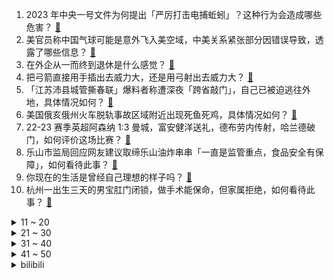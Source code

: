1. 2023 年中央一号文件为何提出「严厉打击电捕蚯蚓」？这种行为会造成哪些危害？ [:link:](https://www.zhihu.com/question/584222343)
2. 美官员称中国气球可能是意外飞入美空域，中美关系紧张部分因错误导致，透露了哪些信息？ [:link:](https://www.zhihu.com/question/584169832)
3. 在外企从一而终到退休是什么感觉？ [:link:](https://www.zhihu.com/question/448889743)
4. 把弓箭直接用手插出去威力大，还是用弓射出去威力大？ [:link:](https://www.zhihu.com/question/27833118)
5. 「江苏沛县城管撕春联」爆料者称遭深夜「跨省敲门」，自己已被迫逃往外地，具体情况如何？ [:link:](https://www.zhihu.com/question/584159488)
6. 美国俄亥俄州火车脱轨事故区域附近出现死鱼死鸡，具体情况如何？ [:link:](https://www.zhihu.com/question/584140583)
7. 22-23 赛季英超阿森纳 1:3 曼城，富安健洋送礼，德布劳内传射，哈兰德破门，如何评价这场比赛？ [:link:](https://www.zhihu.com/question/584312855)
8. 乐山市监局回应网友建议取缔乐山油炸串串「一直是监管重点，食品安全有保障」，如何看待此事？ [:link:](https://www.zhihu.com/question/584164136)
9. 你现在的生活是曾经自己理想的样子吗？ [:link:](https://www.zhihu.com/question/584274222)
10. 杭州一出生三天的男宝肛门闭锁，做手术能保命，但家属拒绝，如何看待此事？ [:link:](https://www.zhihu.com/question/583968893)
<details>
<summary>11 ~ 20</summary>

11. 中国疾控中心表示「在院新冠相关死亡病例超 8 万，阳性及死亡人数呈下降趋势」，释放了哪些信号？ [:link:](https://www.zhihu.com/question/584148263)
12. 如何评价杨超越主演的电视剧《重紫》？ [:link:](https://www.zhihu.com/question/584214181)
13. 减肥的核心是以运动为主还是以挨饿为主？ [:link:](https://www.zhihu.com/question/582941009)
14. 多地取消医护夜班费，「辛苦钱」为何成「违规发放」？医生值夜班真的属于正常工作范畴内吗？ [:link:](https://www.zhihu.com/question/584012504)
15. 瑞士政府冻结价值 81 亿美元的俄罗斯资产，此次「中立国」瑞士出手，这意味着什么？ [:link:](https://www.zhihu.com/question/584002294)
16. 近日「毕业生五年存款 5000 」的话题引发网友热议，为何现在年轻人存不到钱了，到底难在哪？ [:link:](https://www.zhihu.com/question/583943266)
17. 重庆姐弟坠亡案杀子父亲连写三封信求原谅，前妻称要赎罪就伏法，如何从法律角度解读？事件后续如何？ [:link:](https://www.zhihu.com/question/583948643)
18. 石狮子嘴里的球是怎么放进去的? [:link:](https://www.zhihu.com/question/19907413)
19. 岸田称「因能避开拦截」，日本计划买入美国「战斧」导弹，如何解读美日此举的战略意义？哪些信息值得关注？ [:link:](https://www.zhihu.com/question/584206622)
20. 如何看待 2 月 14 日《满江红》单日票房再次超过《流浪地球 2》？ [:link:](https://www.zhihu.com/question/583969881)
</details>
<details>
<summary>21 ~ 30</summary>

21. 衢州交警被指疑似性别歧视，发文致歉「会汲取教训」，如何看待此事？可能造成哪些影响？ [:link:](https://www.zhihu.com/question/583765244)
22. 流浪地球计划为了几百年后的地球，把地球提前变成地狱，值得吗？ [:link:](https://www.zhihu.com/question/583502913)
23. 《狂飙》中陈泰去哪了？ [:link:](https://www.zhihu.com/question/581756830)
24. 《狂飙》里高启强对安欣是什么感情？ [:link:](https://www.zhihu.com/question/582295033)
25. 《三体》到底有多惊艳？ [:link:](https://www.zhihu.com/question/352509340)
26. 下雨天跑步有哪些注意事项？ [:link:](https://www.zhihu.com/question/583186399)
27. 健身锻炼需不需要做严格的计划？为什么？ [:link:](https://www.zhihu.com/question/582592322)
28. Excel 中怎么用数据做出极具观赏性的图表？ [:link:](https://www.zhihu.com/question/28936003)
29. win为什么不适合高分屏而mac却适配的很好? [:link:](https://www.zhihu.com/question/583950691)
30. 为何美国主流媒体对俄亥俄州化学品泄漏事故鲜有报道？环保主义者为什么不抗议？是事故没那么严重吗？ [:link:](https://www.zhihu.com/question/584151154)
</details>
<details>
<summary>31 ~ 40</summary>

31. 国内有哪些适合情侣一起旅行的浪漫景点推荐？ [:link:](https://www.zhihu.com/question/567849756)
32. 作为地图爱好者，你收藏过哪些有意义的地图？ [:link:](https://www.zhihu.com/question/465456989)
33. 人工智能未来是否可能拥有人类的感情？人类应该以什么立场去看待？ [:link:](https://www.zhihu.com/question/562106035)
34. 为什么《原神》玩到须弥后，探索积极性变低了？ [:link:](https://www.zhihu.com/question/581987003)
35. 有百元级别的家用投影仪推荐吗？ [:link:](https://www.zhihu.com/question/571584076)
36. 美交通部门称「俄亥俄化学品火车脱轨事故或因车轮轴承过热」，具体原因是什么？有哪些信息值得关注？ [:link:](https://www.zhihu.com/question/584139321)
37. 上班族如何培养晨跑的习惯？ [:link:](https://www.zhihu.com/question/582568084)
38. 2023 LPL 春季赛 JDG 0:2 不敌 EDG 遭遇二连败，如何评价这场比赛？ [:link:](https://www.zhihu.com/question/584263494)
39. 日本「H3」主力火箭 1 号机因风力条件不达标延期发射，还有哪些信息值得关注？ [:link:](https://www.zhihu.com/question/583984521)
40. ChatGPT未来会拥有自我情感和思维吗？ [:link:](https://www.zhihu.com/question/583408723)
</details>
<details>
<summary>41 ~ 50</summary>

41. 如何评价 2 月 15 日举行的联想小新生态新品春季发布会，有哪些新品值得期待？ [:link:](https://www.zhihu.com/question/582449646)
42. 德国毕业真的很难吗？到底难在哪里？ [:link:](https://www.zhihu.com/question/533195619)
43. C++ 之父为什么说 Rust 等内存安全语言的安全性并不优于 C++？ [:link:](https://www.zhihu.com/question/584122632)
44. 美国俄亥俄州氯乙烯泄漏会对全球造成多大影响？ [:link:](https://www.zhihu.com/question/583889398)
45. 29 个城市房贷利率进入「3 时代」，如何判断要不要提前还房贷？ [:link:](https://www.zhihu.com/question/584178333)
46. 如何看待2023年2月15日A股市场？ [:link:](https://www.zhihu.com/question/584139819)
47. 如何延迟衰老速度？ [:link:](https://www.zhihu.com/question/564689357)
48. 22-23 赛季 NBA勇士 124:134 快船，如何评价这场比赛？ [:link:](https://www.zhihu.com/question/584149485)
49. 在你心中剧版《三体》哪一集可以封神？ [:link:](https://www.zhihu.com/question/580992171)
50. 媒体报道「俄亥俄氯乙烯泄漏事故外媒失声」，报道篇数远不及「气球」事件，反映出哪些问题？ [:link:](https://www.zhihu.com/question/583990501)
</details><details>
<summary>bilibili</summary>

1. 哈喽哈喽！B站的同学们，我来啦！~ [:link:](//www.bilibili.com/video/BV1Vv4y1x78x)
2. “他只是想混口饭吃”？别再洗白吸毒明星了！ [:link:](//www.bilibili.com/video/BV1f54y1N7mj)
3. "只有这样，才知道你比的是厨师比赛" [:link:](//www.bilibili.com/video/BV1kx4y1V78T)
4. 变形金刚3无限月读【离谱配音】 [:link:](//www.bilibili.com/video/BV1MG4y1K7gj)
5. 到底什么是专家？“诸君，且听龙吟” [:link:](//www.bilibili.com/video/BV1d24y1W7CD)
6. 这是不是过年时候的你？ [:link:](//www.bilibili.com/video/BV17j411N7gL)
7. 用《狂飙》的方式打开熊出没！ [:link:](//www.bilibili.com/video/BV1PA411z7jd)
8. 【淮秀帮】假如《狂飙》玩狼人杀！ [:link:](//www.bilibili.com/video/BV1sM4y1S74D)
9. 【狂飙番外】平行时空：我只想给京海人完整的一生 [:link:](//www.bilibili.com/video/BV1Do4y1v7Hc)
10. DIY折叠桌 [:link:](//www.bilibili.com/video/BV1mM411P7K9)
<details>
<summary>11 ~ 20</summary>

11. “我觉得他在占便宜”好人被枪指着，已经是常态 [:link:](//www.bilibili.com/video/BV1dM411Y7Uj)
12. 喵星人：我所谓，我会出丑！ [:link:](//www.bilibili.com/video/BV1se4y1w7yR)
13. 或许这就是年轻人不谈恋爱的原因吧 [:link:](//www.bilibili.com/video/BV11x4y1V75d)
14. 如果养猫不用来玩，那将毫无意义 [:link:](//www.bilibili.com/video/BV1kR4y1B7VE)
15. 《铁路沿线》：9岁就出来要饭，23年前的中国“丐帮”令人唏嘘！ [:link:](//www.bilibili.com/video/BV1DY411i7we)
16. 《原神》历时两个月的最终成品！荧妹手书·愿你在彼岸也能看见这故乡的花朵 [:link:](//www.bilibili.com/video/BV1uj411N7cp)
17. 真正的埃及人初见《原神》须弥地区的反应！ [:link:](//www.bilibili.com/video/BV1ae4y1w7Pe)
18. 三年没回德国，给父母惊喜结果爸爸不认识我了！？ [:link:](//www.bilibili.com/video/BV1724y1s7qx)
19. 2023IEM卡托维兹星际争霸2 李培楠（Oliveira）夺冠合集！鸟哥解说 [:link:](//www.bilibili.com/video/BV1gY411i7fd)
20. 流浪大肠计划 [:link:](//www.bilibili.com/video/BV1S8411T7Wj)
</details>
<details>
<summary>21 ~ 30</summary>

21. 给你买钢琴是让你这样玩的吗？ [:link:](//www.bilibili.com/video/BV1Q54y1A756)
22. 他在世上编织美丽，而我恰巧记录下此刻… [:link:](//www.bilibili.com/video/BV1NM411n7bz)
23. 情人节的情侣，真该死啊！ [:link:](//www.bilibili.com/video/BV1YY411i7AM)
24. 我们复刻了一道米其林三星招牌菜！ [:link:](//www.bilibili.com/video/BV1V84y1V7En)
25. 骑行黑龙江，北国枪城蹭饭逛博物馆，零下30度在五大连池市户外露营 [:link:](//www.bilibili.com/video/BV1Bv4y1s73y)
26. 【学医致用】瘦了60斤后，终于明白怎么才瘦的快了！I 看了这个视频让你暴瘦10斤！ [:link:](//www.bilibili.com/video/BV1c14y1c74u)
27. 【星际争霸2】IEM卡托维兹2023世界总决赛TIME/Oliveira捧杯夺冠 [:link:](//www.bilibili.com/video/BV1f8411T7rb)
28. 请各位少侠就近找一根棍子 [:link:](//www.bilibili.com/video/BV1G24y1s795)
29. 试用了集合ChatGPT的Bing搜索后，感觉潘多拉魔盒已经打开了【差评君】 [:link:](//www.bilibili.com/video/BV1ev4y1s7pb)
30. 美国俄亥俄州氯乙烯泄露！这就是超级大国的担当？ [:link:](//www.bilibili.com/video/BV1hM411w7nn)
</details>
<details>
<summary>31 ~ 40</summary>

31. 可别眨眼，原神31角色秒杀深渊妙脆角 [:link:](//www.bilibili.com/video/BV1iA411B7hu)
32. 挑战全网最土的“公主下午茶”，羞辱了多少爱装腔作势的人 [:link:](//www.bilibili.com/video/BV1Ps4y1a7tM)
33. 这...这是我能看的吗？ [:link:](//www.bilibili.com/video/BV1BM411P7pF)
34. 回来忘了撸猫，结果猫先急了 [:link:](//www.bilibili.com/video/BV1oT411Q7LG)
35. 未被删减的《木乃伊》到底讲了什么故事？童年阴影《木乃伊》深度讲解 [:link:](//www.bilibili.com/video/BV1Rx4y1V7Xz)
36. 情人节，我在约会途中摔了个大跤… [:link:](//www.bilibili.com/video/BV1PG4y1P7Zb)
37. 本来还挺喜欢玩王者荣耀的…… [:link:](//www.bilibili.com/video/BV1KM411n7DN)
38. 【时代少年团】《浅炸一下吧！》12：拍卖大会兑换时刻 [:link:](//www.bilibili.com/video/BV1eG4y1K7fU)
39. 当你把台球练到极致的时候 [:link:](//www.bilibili.com/video/BV1fY411i7Nf)
40. 【花小烙】古人是如何对付老鼠的？ [:link:](//www.bilibili.com/video/BV1yv4y1s7mq)
</details>
<details>
<summary>41 ~ 50</summary>

41. 史上最强！游戏党必看的CPU显卡搭配指南！内含17款CPU+9款显卡+6种游戏测试数据！ [:link:](//www.bilibili.com/video/BV15j411N7Mc)
42. 挑战给店家出题：我要吃“海里最厉害的东西”，没想到上了个皇帝蟹！！！【不点单挑战7】 [:link:](//www.bilibili.com/video/BV1js4y1a7JH)
43. 谢霆锋888元的“锋味盆菜”凭啥这么贵！？？ [:link:](//www.bilibili.com/video/BV1D54y1A7NQ)
44. 【STN快报第七季04】在犯罪现场，我一下就知道死的人是谁了 [:link:](//www.bilibili.com/video/BV1K24y1s74s)
45. 「糟糕，心动的感觉」| 牛奶咖啡·仙羽 x 某幻君 合作单曲 pv [:link:](//www.bilibili.com/video/BV1WM411e7YT)
46. csgo新箱子出BUG了？玉麒麟B站首播事故频发？ [:link:](//www.bilibili.com/video/BV1wo4y1i7ZW)
47. 踢飞那些混蛋吧！海贼王“叛逆少女”燃炸全场~ [:link:](//www.bilibili.com/video/BV1y14y1c7vi)
48. 【4K60FPS】魔力红Maroon 5《Sugar》甜蜜神曲！祝大家情人节快乐 [:link:](//www.bilibili.com/video/BV1Gv4y1x7dA)
49. 蜡 笔 小 江 [:link:](//www.bilibili.com/video/BV1LM411e7Ny)
50. “有些鸟儿 是注定关不住的” [:link:](//www.bilibili.com/video/BV1Rv4y147LE)
</details>
<details>
<summary>51 ~ 60</summary>

51. “这就是吸毒艺人不能复出的理由！” [:link:](//www.bilibili.com/video/BV1hG4y1K7PZ)
52. 美国火车事故放出大量毒物，会不会传到我国？ [:link:](//www.bilibili.com/video/BV1X8411T7KJ)
53. 耗时十年！全世界首发！中国JO厨独立制作《JOJO的奇妙冒险》1-6部所有OP中文版 完结纪念 [:link:](//www.bilibili.com/video/BV13G4y1K7aw)
54. 厨师长教你：“黄焖鸡”的家常做法，色香味俱佳，汤汁拌饭更是绝 [:link:](//www.bilibili.com/video/BV1k14y1c7VR)
55. 这几天做了400斤烤猪蹄的半成品，这回在家三分钟就能吃上夜市同款了！ [:link:](//www.bilibili.com/video/BV1Vs4y1a72g)
56. 去蛋糕店一不小心就买到了植物奶油！用植物奶油充当动物奶油，以次充好。以后买蛋糕一定要小心！ [:link:](//www.bilibili.com/video/BV1NM4y1S7rT)
57. 【春分】DC-1至DC-8突袭 摆完挂机 简单好抄 [:link:](//www.bilibili.com/video/BV1384y1p7SN)
58. 情人节敬酒不吃吃料酒是吧？ [:link:](//www.bilibili.com/video/BV1h8411T7aP)
59. 当你打破规则时 你将凌驾于规则之上 [:link:](//www.bilibili.com/video/BV1ay4y1f7DD)
60. 警察告诉你电视剧与现实的差距！ [:link:](//www.bilibili.com/video/BV1T8411M7cz)
</details>
<details>
<summary>61 ~ 70</summary>

61. 九道下班超省事一锅出料理3.0版，吃饭还是懒点的好 [:link:](//www.bilibili.com/video/BV1yo4y1v7m1)
62. 史上最平淡的抽卡【这下不得不抽卡了...】 [:link:](//www.bilibili.com/video/BV1hM411P7x9)
63. 【D.N.A音乐联盟】「Cypher」MV [:link:](//www.bilibili.com/video/BV1Gv4y1x7Qt)
64. 京 海 中 年 男 子 趴 [:link:](//www.bilibili.com/video/BV1tA411z7tr)
65. 过情人节 我的世界永恒的MC生存 二周目EP17 [:link:](//www.bilibili.com/video/BV12j411N7AD)
66. 爱莉希雅陪你过情人节真是抱歉❤️ [:link:](//www.bilibili.com/video/BV1JM411P7Fz)
67. 我服了啊 [:link:](//www.bilibili.com/video/BV1Zv4y1s7PH)
68. 【鉴定热门】200公里外装了氯乙烯的火车脱轨了我要不要润呢？这香甜的生化空气能不能吸？ [:link:](//www.bilibili.com/video/BV1D14y1c7xA)
69. 太 不 懂 事 了 [:link:](//www.bilibili.com/video/BV1xY411e75g)
70. 离世十年的妻子突然出现在眼前，当丈夫和女儿看到后，瞬间把他们吓傻了！ [:link:](//www.bilibili.com/video/BV1cT411y7Ep)
</details>
<details>
<summary>71 ~ 80</summary>

71. 演员：ok，这把憋笑高端局 [:link:](//www.bilibili.com/video/BV1Kv4y1t7x5)
72. 全新监管者·守夜人故事视频爆料——“没关系，秘密会被永远埋葬。” [:link:](//www.bilibili.com/video/BV1dM4y1U7kd)
73. 制作史上最强回旋镖，成品厚实、回旋半径大，折法还十分简单；只要竖着扔出去就能实现100%回旋到你身边！ [:link:](//www.bilibili.com/video/BV1t84y1p7Aj)
74. 为了不让器官受损，男人选择用水母自杀，成功救活了7个人 [:link:](//www.bilibili.com/video/BV1T84y1p7Yi)
75. 王老菊教你骨裂剑法 [:link:](//www.bilibili.com/video/BV1sA411z7nS)
76. 看看像我这样的螃蟹，都怎么诛灭神魔！！！ [:link:](//www.bilibili.com/video/BV13M4y1S71q)
77. 夏叔是什么级别的厨师？ [:link:](//www.bilibili.com/video/BV11A411B7nw)
78. 到了市区您尽管踩油门，剩下的交给我们！ [:link:](//www.bilibili.com/video/BV1t24y1W7HJ)
79. 小潮院长直播回放（2月11日） [:link:](//www.bilibili.com/video/BV1224y1W7iJ)
80. 厦门.网红市场 [:link:](//www.bilibili.com/video/BV1w14y1c7Gq)
</details>
<details>
<summary>81 ~ 90</summary>

81. 夏洛特：马超情人节快乐呀！ [:link:](//www.bilibili.com/video/BV1K14y1w7cw)
82. 那些“不务正业”的明星们！大超狂肝游戏，连扎导电话都不接呀？ [:link:](//www.bilibili.com/video/BV13M4y1S71i)
83. 猫：我讨厌没有边界感的人！ [:link:](//www.bilibili.com/video/BV1PG4y1P7Ny)
84. 0.01秒瞬杀！对手：啊？我满血啊！你这是什么套路？？？ [:link:](//www.bilibili.com/video/BV11Y411i7RS)
85. 听说糖水猪脑很好吃，尝逝一下。。。 [:link:](//www.bilibili.com/video/BV1Hj411N721)
86. 狗头吧的期末小测试！！！ [:link:](//www.bilibili.com/video/BV1x8411M7FV)
87. ⚡狂飙，但是全员押韵⚡ [:link:](//www.bilibili.com/video/BV1aR4y1B7qG)
88. 别人在家秀恩爱，你俩在家打快板 [:link:](//www.bilibili.com/video/BV1tG4y1K7r4)
89. 300万粉丝了，发个视频吧。真诚感谢各位B站粉丝的厚爱！ [:link:](//www.bilibili.com/video/BV1KM411P7V6)
90. 装超跑发动机！地球最强农用车？ [:link:](//www.bilibili.com/video/BV1vM4y1S7H1)
</details>
<details>
<summary>91 ~ 100</summary>

91. 百年老店保留食物原本的味道 [:link:](//www.bilibili.com/video/BV1EM411P7DU)
92. 街头惊现疯驴子？ [:link:](//www.bilibili.com/video/BV1PT411X7jh)
93. 《明日方舟》EP - 春岚 [:link:](//www.bilibili.com/video/BV1Dv4y1s724)
94. 中式龙吟千层蜜枣酥震惊全场！芬兰家人被荷花酥枣花酥美到迷糊！眼花缭乱！新旗袍长衫拍照停不下来！ [:link:](//www.bilibili.com/video/BV1NG4y1P7cA)
95. 南方人第一次吃回民饭馆!黏糊糊的扒肉太香了! [:link:](//www.bilibili.com/video/BV1ev4y1s7u9)
96. 发型到底能不能拯救一个人？ [:link:](//www.bilibili.com/video/BV14s4y1a7bK)
97. 12年前山村孩子吃饭视频让人心疼，你更应该关注孩子们现在吃得咋样！ [:link:](//www.bilibili.com/video/BV1154y1N7SZ)
98. 纯 狱 小 技 巧 [:link:](//www.bilibili.com/video/BV1Po4y1i7Nn)
99. 4K 蕾哈娜 | Rihanna超级碗中场秀首播！ [:link:](//www.bilibili.com/video/BV1Rs4y1h7Tq)
100. 鸡战诺曼底 [:link:](//www.bilibili.com/video/BV13v4y1x7qU)
</details></details>